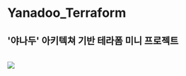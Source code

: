 # Yanadoo_Terraform
## '야나두' 아키텍쳐 기반 테라폼 미니 프로젝트
</br>
<img src=https://github.com/minyou2675/Yanadoo_Terraform/assets/62383521/962de2e0-9da5-43c3-8b83-17e4c72cee93/img>
